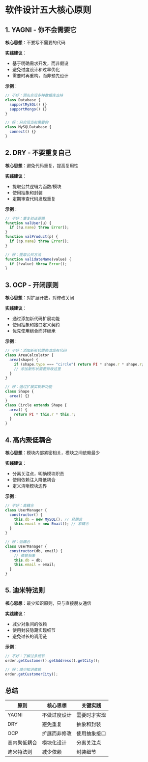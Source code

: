 # 软件设计五大核心原则

## 1. YAGNI - 你不会需要它

**核心思想**：不要写不需要的代码

**实践建议**：

- 基于明确需求开发，而非假设
- 避免过度设计和过早优化
- 需要时再重构，而非预先设计

**示例**：

```javascript
// 不好：预先实现多种数据库支持
class Database {
  supportMySQL() {}
  supportMongo() {}
}

// 好：只实现当前需要的
class MySQLDatabase {
  connect() {}
}
```

## 2. DRY - 不要重复自己

**核心思想**：避免代码重复，提高复用性

**实践建议**：

- 提取公共逻辑为函数/模块
- 使用抽象和封装
- 定期审查代码发现重复

**示例**：

```javascript
// 不好：重复验证逻辑
function valUser(u) {
  if (!u.name) throw Error();
}
function valProduct(p) {
  if (!p.name) throw Error();
}

// 好：提取公共方法
function validateName(value) {
  if (!value) throw Error();
}
```

## 3. OCP - 开闭原则

**核心思想**：对扩展开放，对修改关闭

**实践建议**：

- 通过添加新代码扩展功能
- 使用抽象和接口定义契约
- 优先使用组合而非继承

**示例**：

```javascript
// 不好：添加新形状需修改现有代码
class AreaCalculator {
  area(shape) {
    if (shape.type === "circle") return PI * shape.r * shape.r;
    // 添加新形状需要修改这里
  }
}

// 好：通过扩展实现新功能
class Shape {
  area() {}
}
class Circle extends Shape {
  area() {
    return PI * this.r * this.r;
  }
}
```

## 4. 高内聚低耦合

**核心思想**：模块内部紧密相关，模块之间依赖最少

**实践建议**：

- 分离关注点，明确模块职责
- 使用依赖注入降低耦合
- 定义清晰模块边界

**示例**：

```javascript
// 不好：高耦合
class UserManager {
  constructor() {
    this.db = new MySQL(); // 紧耦合
    this.email = new Email(); // 紧耦合
  }
}

// 好：低耦合
class UserManager {
  constructor(db, email) {
    // 依赖抽象
    this.db = db;
    this.email = email;
  }
}
```

## 5. 迪米特法则

**核心思想**：最少知识原则，只与直接朋友通信

**实践建议**：

- 减少对象间的依赖
- 使用封装隐藏实现细节
- 避免过长的调用链

**示例**：

```javascript
// 不好：了解过多细节
order.getCustomer().getAddress().getCity();

// 好：减少知识依赖
order.getCustomerCity();
```

## 总结

| 原则         | 核心思想     | 关键实践     |
| ------------ | ------------ | ------------ |
| YAGNI        | 不做过度设计 | 需要时才实现 |
| DRY          | 避免重复     | 抽象和封装   |
| OCP          | 扩展而非修改 | 使用抽象接口 |
| 高内聚低耦合 | 模块化设计   | 分离关注点   |
| 迪米特法则   | 减少依赖     | 封装细节     |
